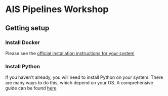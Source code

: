 # AIS Pipelines Workshop

## Getting setup

### Install Docker 

Please see the [official installation instructions for your system](https://docs.docker.com/get-docker/)

### Install Python

If you haven't already, you will need to install Python on your system. There are many
ways to do this, which depend on your OS. A comprehensive guide can be found
[here](https://realpython.com/installing-python/)

